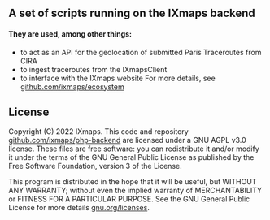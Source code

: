 ## A set of scripts running on the IXmaps backend

#### They are used, among other things:
- to act as an API for the geolocation of submitted Paris Traceroutes from CIRA
- to ingest traceroutes from the IXmapsClient
- to interface with the IXmaps website
For more details, see [github.com/ixmaps/ecosystem](https://github.com/ixmaps/ecosystem)

## License
Copyright (C) 2022 IXmaps.
This code and repository [github.com/ixmaps/php-backend](https://github.com/ixmaps/php-backend) are licensed under a GNU AGPL v3.0 license. These files are free software: you can redistribute it and/or modify it under the terms of the GNU General Public License as published by the Free Software Foundation, version 3 of the License.

This program is distributed in the hope that it will be useful, but WITHOUT ANY WARRANTY; without even the implied warranty of MERCHANTABILITY or FITNESS FOR A PARTICULAR PURPOSE. See the GNU General Public License for more details [gnu.org/licenses](https://gnu.org/licenses/agpl.html).
